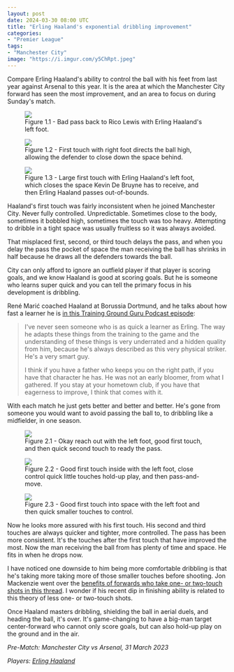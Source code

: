 ```yaml
---
layout: post
date: 2024-03-30 08:00 UTC
title: "Erling Haaland's exponential dribbling improvement"
categories:
- "Premier League"
tags:
- "Manchester City"
image: "https://i.imgur.com/y5ChRpt.jpeg"
---
```


Compare Erling Haaland's ability to control the ball with his feet from last year against Arsenal to this year. It is the area at which the Manchester City forward has seen the most improvement, and an area to focus on during Sunday's match.

<!---more--->

<figure>
    <img src="https://i.imgur.com/y3rbFRm.gif">
    <figcaption>Figure 1.1 - Bad pass back to Rico Lewis with Erling Haaland's left foot.</figcaption>
</figure> 

<figure>
    <img src="https://i.imgur.com/YdxQXlK.gif">
    <figcaption>Figure 1.2 - First touch with right foot directs the ball high, allowing the defender to close down the space behind.</figcaption>
</figure> 

<figure>
    <img src="https://i.imgur.com/ccSXVE1.gif">
    <figcaption>Figure 1.3 - Large first touch with Erling Haaland's left foot, which closes the space Kevin De Bruyne has to receive, and then Erling Haaland passes out-of-bounds.</figcaption>
</figure> 

Haaland's first touch was fairly inconsistent when he joined Manchester City. Never fully controlled. Unpredictable. Sometimes close to the body, sometimes it bobbled high, sometimes the touch was too heavy. Attempting to dribble in a tight space was usually fruitless so it was always avoided. 

That misplaced first, second, or third touch delays the pass, and when you delay the pass the pocket of space the man receiving the ball has shrinks in half because he draws all the defenders towards the ball. 

City can only afford to ignore an outfield player if that player is scoring goals, and we know Haaland is good at scoring goals. But he is someone who learns super quick and you can tell the primary focus in his development is dribbling. 

René Marić coached Haaland at Borussia Dortmund, and he talks about how fast a learner he is [in this Training Ground Guru Podcast episode](https://trainingground.guru/articles/rene-maric-from-blogging-to-bayern-munich): 

> I've never seen someone who is as quick a learner as Erling. The way he adapts these things from the training to the game and the understanding of these things is very underrated and a hidden quality from him, because he's always described as this very physical striker. He's a very smart guy.
> 
> I think if you have a father who keeps you on the right path, if you have that character he has. He was not an early bloomer, from what I gathered. If you stay at your hometown club, if you have that eagerness to improve, I think that comes with it.

With each match he just gets better and better and better. He's gone from someone you would want to avoid passing the ball to, to dribbling like a midfielder, in one season.

<figure>
    <img src="https://i.imgur.com/MMK0zz7.gif">
    <figcaption>Figure 2.1 - Okay reach out with the left foot, good first touch, and then quick second touch to ready the pass.</figcaption>
</figure> 

<figure>
    <img src="https://i.imgur.com/Hsag7tv.gif">
    <figcaption>Figure 2.2 - Good first touch inside with the left foot, close control quick little touches hold-up play, and then pass-and-move.</figcaption>
</figure> 

<figure>
    <img src="https://i.imgur.com/hCIVj4Q.gif">
    <figcaption>Figure 2.3 - Good first touch into space with the left foot and then quick smaller touches to control.</figcaption>
</figure> 

Now he looks more assured with his first touch. His second and third touches are always quicker and tighter, more controlled. The pass has been more consistent. It's the touches after the first touch that have improved the most. Now the man receiving the ball from has plenty of time and space. He fits in when he drops now. 

I have noticed one downside to him being more comfortable dribbling is that he's taking more taking more of those smaller touches before shooting. Jon Mackenzie went over the [benefits of forwards who take one- or two-touch shots in this thread](https://x.com/jon_mackenzie/status/1751268368026329385?s=46&t=YC8lQJTh43E_mBQW40Ct2g). I wonder if his recent dip in finishing ability is related to this theory of less one- or two-touch shots.

Once Haaland masters dribbling, shielding the ball in aerial duels, and heading the ball, it's over. It's game-changing to have a big-man target center-forward who cannot only score goals, but can also hold-up play on the ground and in the air.

*Pre-Match: Manchester City vs Arsenal, 31 March 2023* 

*Players: <a rel="nofollow noopener" target="_blank" href="https://fbref.com/en/players/1f44ac21/Erling-Haaland?utm_medium=linker&amp;utm_source=fbref.com&amp;utm_campaign=2024-03-29_fb">Erling Haaland</a>*